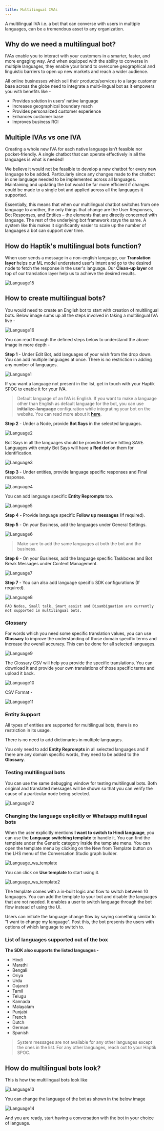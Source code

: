 ```yaml
---
title: Multilingual IVAs
---
```


A multilingual IVA i.e. a bot that can converse with users in multiple languages, can be a tremendous asset to any organization.

## Why do we need a multilingual bot?

IVAs enable you to interact with your customers in a smarter, faster, and more engaging way. And when equipped with the ability to converse in multiple languages, they enable your brand to overcome geographical and linguistic barriers to open up new markets and reach a wider audience.

All online businesses which sell their products/services to a large customer base across the globe need to integrate a multi-lingual bot as it empowers you with benefits like -

- Provides solution in users’ native language
- Increases geographical boundary reach
- Provides personalized customer experience 
- Enhances customer base
- Improves business ROI

## Multiple IVAs vs one IVA

Creating a whole new IVA for each native language isn’t feasible nor pocket-friendly. A single chatbot that can operate effectively in all the languages is what is needed! 

We believe it would not be feasible to develop a new chatbot for every new language to be added. Particularly since any changes made to the chatbot in one language needed to be implemented across all languages. Maintaining and updating the bot would be far more efficient if changes could be made to a single bot and applied across all the languages it supported.

Essentially, this means that when our multilingual chatbot switches from one language to another, the only things that change are the User Responses, Bot Responses, and Entities – the elements that are directly concerned with language. The rest of the underlying bot framework stays the same. A system like this makes it significantly easier to scale up the number of languages a bot can support over time.

## How do Haptik's multilingual bots function?

When user sends a message in a non-english language, our **Translation layer** helps our ML model understand user's intent and go to the desired node to fetch the response in the user's language. Our **Clean-up layer** on top of our translation layer help us to achieve the desired results.

![Language15](assets/language1.png)

## How to create multilingual bots?

You would need to create an English bot to start with creation of multilingual bots. Below image sums up all the steps involved in taking a multilingual IVA live -

![Language16](assets/language2.png)

You can read through the defined steps below to understand the above image in more depth -

**Step 1** - Under Edit Bot, add languages of your wish from the drop down. You can add multiple languages at once. There is no restriction in adding any number of languages.

![Language1](assets/language3.png)

If you want a language not present in the list, get in touch with your Haptik SPOC to enable it for your IVA.

> Default language of an IVA is English. If you want to make a language other than English as default language for the bot, you can use **initialize-language** configuration while integrating your bot on the website. You can read more about it [**here**](https://docs.haptik.ai/web-sdk/configuration-customisation#initialize-language).

**Step 2** - Under a Node, provide **Bot Says** in the selected languages. 

![Language2](assets/language4.png)

Bot Says in all the languages should be provided before hitting SAVE. Languages with empty Bot Says will have a **Red dot** on them for identification.

![Language3](assets/language5.png)
  
**Step 3** - Under entities, provide language specific responses and Final response. 

![Language4](assets/language6.png)

You can add language specific **Entity Reprompts** too.

![Language5](assets/language7.png)
  
**Step 4** - Provide language specific **Follow up messages** (If required).

**Step 5** - On your Business, add the languages under General Settings. 

![Language6](assets/language8.png)

> Make sure to add the same languages at both the bot and the business. 

**Step 6** - On your Business, add the language specific Taskboxes and Bot Break Messages under Content Management.

![Language7](assets/language9.png)
  
**Step 7** - You can also add language specific SDK configurations (If required).

![Language8](assets/language10.png)

    FAQ Nodes, Small talk, Smart assist and Disambiguation are currently not supported in multilingual bots.

### Glossary

For words which you need some specific translation values, you can use **Glossary** to improve the understanding of those domain specific terms and increase the overall accuracy. This can be done for all selected languages.

![Language9](assets/language11.png)
    
The Glossary CSV will help you provide the specific translations. You can download it and provide your own translations of those specific terms and upload it back.

![Language10](assets/language12.png)
  
CSV Format -

![Language11](assets/language13.png)

### Entity Support

All types of entities are supported for multilingual bots, there is no restriction in its usage. 

There is no need to add dictionaries in multiple languages.

You only need to add **Entity Reprompts** in all selected languages and if there are any domain specific words, they need to be added to the **Glossary**.

### Testing multilingual bots

You can use the same debugging window for testing multilingual bots. Both original and translated messages will be shown so that you can verify the cause of a particular node being selected. 

![Language12](assets/language16.png)

### Changing the language explicitly or Whatsapp multilingual bots

When the user explicitly mentions **I want to switch to Hindi language**, you can use the **Language switching template** to handle it. You can find the template under the Generic category inside the template menu. You can open the template menu by clicking on the New from Template button on the LHS menu of the Conversation Studio graph builder.

![Language_wa_template](assets/language_template.png)

You can click on **Use template** to start using it.

![Language_wa_template2](assets/language_template2.png)

The template comes with a in-built logic and flow to switch between 10 languages. You can add the template to your bot and disable the languages that are not needed. It enables a user to switch language through the bot flow instead of using the UI.

Users can initiate the language change flow by saying something similar to "I want to change my language". Post this, the bot presents the users with options of which language to switch to.

### List of languages supported out of the box
**The SDK also supports the listed languages -**

- Hindi
- Marathi
- Bengali
- Oriya
- Urdu
- Gujarati
- Tamil
- Telugu
- Kannada
- Malayalam
- Punjabi
- French
- Dutch
- German
- Spanish

> System messages are not available for any other languages except the ones in the list. For any other languages, reach out to your Haptik SPOC.

## How do multilingual bots look?

This is how the multilingual bots look like

![Language13](assets/language14.png)

You can change the language of the bot as shown in the below image

![Language14](assets/language15.png)

And you are ready, start having a conversation with the bot in your choice of language.
